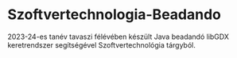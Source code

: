 # Szoftvertechnologia-Beadando
2023-24-es tanév tavaszi félévében készült Java beadandó libGDX keretrendszer segítségével Szoftvertechnológia tárgyból. 
